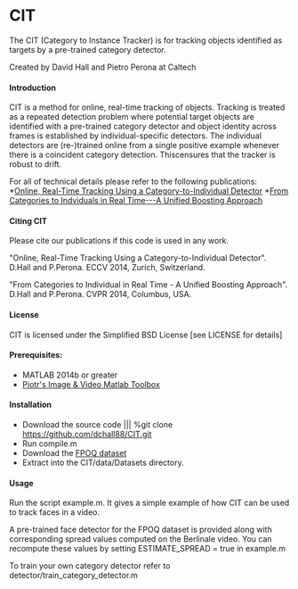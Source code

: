 # CIT

The CIT (Category to Instance Tracker) is for tracking objects identified as targets by a pre-trained category detector.  

Created by David Hall and Pietro Perona at Caltech

#### Introduction
CIT is a method for online, real-time tracking of objects. Tracking is treated as a repeated detection problem where potential target objects are identified with a pre-trained category detector
and object identity across frames is established by individual-specific detectors.
The individual detectors are (re-)trained online from a single positive example whenever there is a coincident category detection. Thiscensures that the tracker is robust to drift.

For all of technical details please refer to the following publications:
*[Online, Real-Time Tracking Using a Category-to-Individual Detector](http://www.vision.caltech.edu/~dhall/projects/CIT/Data/ECCV2014_HALL.pdf)
*[From Categories to Indviduals in Real Time---A Unified Boosting Approach](http://www.vision.caltech.edu/~dhall/projects/CategoriesToIndividuals/Data/CVPR2014_HALL.pdf)

#### Citing CIT
Please cite our publications if this code is used in any work.

"Online, Real-Time Tracking Using a Category-to-Individual Detector". 
 D.Hall and P.Perona. ECCV 2014, Zurich, Switzerland.

"From Categories to Individual in Real Time - A Unified Boosting Approach". 
 D.Hall and P.Perona. CVPR 2014, Columbus, USA.

#### License
CIT is licensed under the Simplified BSD License [see LICENSE for details]

#### Prerequisites:
* MATLAB 2014b or greater
* [Piotr's Image & Video Matlab Toolbox](https://github.com/pdollar/toolbox)

#### Installation
* Download the source code
||| %git clone https://github.com/dchall88/CIT.git
* Run compile.m
* Download the [FPOQ dataset](http://www.vision.caltech.edu/Image_Datasets/FiftyPeopleOneQuestion/FPOQ.zip)
* Extract into the CIT/data/Datasets directory. 

#### Usage

Run the script example.m. It gives a simple example of how CIT can be used to track
faces in a video. 

A pre-trained face detector for the FPOQ dataset is provided along with 
corresponding spread values computed on the Berlinale video.
You can recompute these values by setting ESTIMATE_SPREAD = true in example.m

To train your own category detector refer to detector/train_category_detector.m

